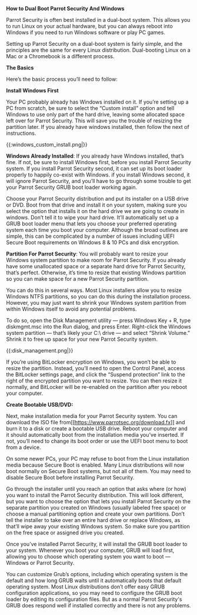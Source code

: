 **How to Dual Boot Parrot Security And Windows**


Parrot Security is often best installed in a dual-boot system. This allows you to run Linux on your actual hardware, but you can always reboot into Windows if you need to run Windows software or play PC games.

Setting up Parrot Security on a dual-boot system is fairly simple, and the principles are the same for every Linux distribution. Dual-booting Linux on a Mac or a Chromebook is a different process.



**The Basics**

Here’s the basic process you’ll need to follow:


**Install Windows First**

Your PC probably already has Windows installed on it. If you’re setting up a PC from scratch, be sure to select the “Custom install” option and tell Windows to use only part of the hard drive, leaving some allocated space left over for Parrot Security. This will save you the trouble of resizing the partition later.
If you already have windows installed, then follow the next of instructions.



{{:windows_custom_install.png|}}




**Windows Already Installed**: If you already have Windows installed, that’s fine. If not, be sure to install Windows first, before you install Parrot Security system. If you install Parrot Security second, it can set up its boot loader properly to happily co-exist with Windows. if you install Windows second, it will ignore Parrot Security, and you’ll have to go through some trouble to get your Parrot Security GRUB boot loader working again.




Choose your Parrot Security distribution and put its installer on a USB drive or DVD. Boot from that drive and install it on your system, making sure you select the option that installs it on the hard drive we are going to create in windows. 
Don’t tell it to wipe your hard drive. It’ll automatically set up a GRUB boot loader menu that lets you choose your preferred operating system each time you boot your computer.
Although the broad outlines are simple, this can be complicated by a number of issues including UEFI Secure Boot requirements on Windows 8 & 10 PCs and disk encryption.



**Partition For Parrot Security**:
You will probably want to resize your Windows system partition to make room for Parrot Security. If you already have some unallocated space or a separate hard drive for Parrot Security, that’s perfect. Otherwise, it’s time to resize that existing Windows partition so you can make space for a new Parrot Security partition.


You can do this in several ways. Most Linux installers allow you to resize Windows NTFS partitions, so you can do this during the installation process. However, you may just want to shrink your Windows system partition from within Windows itself to avoid any potential problems.



To do so, open the Disk Management utility — press Windows Key + R, type diskmgmt.msc into the Run dialog, and press Enter. Right-click the Windows system partition — that’s likely your C:\ drive — and select “Shrink Volume.” Shrink it to free up space for your new Parrot Security system.




{{:disk_management.png|}}



If you’re using BitLocker encryption on Windows, you won’t be able to resize the partition. Instead, you’ll need to open the Control Panel, access the BitLocker settings page, and click the “Suspend protection” link to the right of the encrypted partition you want to resize. 
You can then resize it normally, and BitLocker will be re-enabled on the partition after you reboot your computer.




**Create Bootable USB/DVD:**

Next, make installation media for your Parrot Security system. You can download the ISO file from[[https://www.parrotsec.org/download.fx]] and burn it to a disk or create a bootable USB drive. Reboot your computer and it should automatically boot from the installation media you’ve inserted. If not, you’ll need to change its boot order or use the UEFI boot menu to boot from a device.

On some newer PCs, your PC may refuse to boot from the Linux installation media because Secure Boot is enabled. Many Linux distributions will now boot normally on Secure Boot systems, but not all of them. You may need to disable Secure Boot before installing Parrot Security.

Go through the installer until you reach an option that asks where (or how) you want to install the Parrot Security distribution. This will look different, but you want to choose the option that lets you install Parrot Security on the separate partition you created on Windows (usually labeled free space) or choose a manual partitioning option and create your own partitions. 
Don’t tell the installer to take over an entire hard drive or replace Windows, as that’ll wipe away your existing Windows system. So 
make sure you partition on the free space or assigned drive you created.



Once you’ve installed Parrot Security, it will install the GRUB boot loader to your system. Whenever you boot your computer, GRUB will load first, allowing you to choose which operating system you want to boot — Windows or Parrot Security.

You can customize Grub’s options, including which operating system is the default and how long GRUB waits until it automatically boots that default operating system. Most Linux distributions don’t offer easy GRUB configuration applications, so you may need to configure the GRUB boot loader by editing its configuration files.
But as a normal Parrot Security's GRUB does respond well if installed correctly and there is not any problems. 


